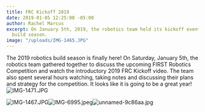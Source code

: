 ```yaml
---
title: FRC Kickoff 2019
date: 2019-01-05 12:25:00 -05:00
author: Rachel Marcus
excerpt: On January 5th, 2019, the robotics team held its kickoff event for the 2019
  build season.
image: "/uploads/IMG-1465.JPG"
---
```


The 2019 robotics build season is finally here! On Saturday, January 5th, the robotics team gathered together to discuss the upcoming FIRST Robotics Competition and watch the introductory 2019 FRC Kickoff video. The team also spent several hours watching, taking notes and discussing their plans and strategy for the competition. It looks like it is going to be a great year!![IMG-1471.JPG](/uploads/IMG-1471.JPG)

![IMG-1467.JPG](/uploads/IMG-1467.JPG)![IMG-6995.jpeg](/uploads/IMG-6995.jpeg)![unnamed-9c86aa.jpg](/uploads/unnamed-9c86aa.jpg)